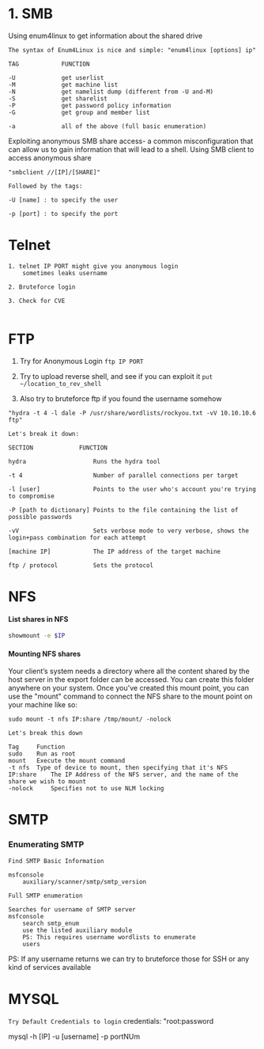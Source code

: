 # 1. SMB
Using enum4linux to get information about the shared drive
```
The syntax of Enum4Linux is nice and simple: "enum4linux [options] ip"

TAG            FUNCTION

-U             get userlist
-M             get machine list
-N             get namelist dump (different from -U and-M)
-S             get sharelist
-P             get password policy information
-G             get group and member list

-a             all of the above (full basic enumeration)

```

Exploiting anonymous SMB share access- a common misconfiguration that can allow us to gain information that will lead to a shell.
Using SMB client to access anonymous share
```
"smbclient //[IP]/[SHARE]"

Followed by the tags:

-U [name] : to specify the user

-p [port] : to specify the port

```

# Telnet

```
1. telnet IP PORT might give you anonymous login
	sometimes leaks username

2. Bruteforce login

3. Check for CVE


```

# FTP
1. Try for Anonymous Login
`ftp IP PORT`

2. Try to upload reverse shell, and see if you can exploit it
`put ~/location_to_rev_shell`

3. Also try to bruteforce ftp if you found the username somehow
```
"hydra -t 4 -l dale -P /usr/share/wordlists/rockyou.txt -vV 10.10.10.6 ftp"

Let's break it down:

SECTION             FUNCTION

hydra                   Runs the hydra tool

-t 4                    Number of parallel connections per target

-l [user]               Points to the user who's account you're trying to compromise

-P [path to dictionary] Points to the file containing the list of possible passwords

-vV                     Sets verbose mode to very verbose, shows the login+pass combination for each attempt

[machine IP]            The IP address of the target machine

ftp / protocol          Sets the protocol

```

# NFS

#### List shares in NFS
```bash
showmount -e $IP
```

#### Mounting NFS shares

Your client’s system needs a directory where all the content shared by the host server in the export folder can be accessed. You can create
this folder anywhere on your system. Once you've created this mount point, you can use the "mount" command to connect the NFS share to the mount point on your machine like so:

```
sudo mount -t nfs IP:share /tmp/mount/ -nolock

Let's break this down
	
Tag 	Function
sudo 	Run as root
mount 	Execute the mount command
-t nfs 	Type of device to mount, then specifying that it's NFS
IP:share 	The IP Address of the NFS server, and the name of the share we wish to mount
-nolock 	Specifies not to use NLM locking
```

# SMTP

### Enumerating SMTP
`Find SMTP Basic Information`
```
msfconsole
	auxiliary/scanner/smtp/smtp_version
```

`Full SMTP enumeration`
```
Searches for username of SMTP server
msfconsole
	search smtp_enum
	use the listed auxiliary module
	PS: This requires username wordlists to enumerate 
	users
```

PS: If any username returns we can try to bruteforce those for SSH or any
kind of services available

# MYSQL

`Try Default Credentials to login`
credentials: "root:password

mysql -h [IP] -u [username] -p portNUm
